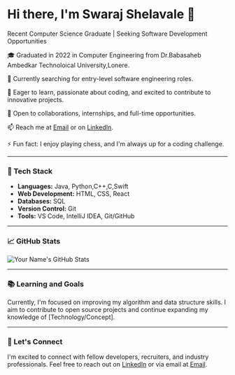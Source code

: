 # Hi there, I'm Swaraj Shelavale 👋

Recent Computer Science Graduate | Seeking Software Development Opportunities

🎓 Graduated in 2022  in Computer Engineering from Dr.Babasaheb Ambedkar Technoloical University,Lonere.

🔭 Currently searching for entry-level software engineering roles.

🌱 Eager to learn, passionate about coding, and excited to contribute to innovative projects.

💼 Open to collaborations, internships, and full-time opportunities.

📫 Reach me at [Email](shelavaleswaraj1610@gmail.com) or on [LinkedIn](https://www.linkedin.com/in/swaraj-shelavale/).

⚡ Fun fact: I enjoy playing chess, and I'm always up for a coding challenge.

---

### 🚀 Tech Stack

- **Languages:** Java, Python,C++,C,Swift
- **Web Development:** HTML, CSS, React
- **Databases:** SQL
- **Version Control:** Git
- **Tools:** VS Code, IntelliJ IDEA, Git/GitHub

---

### 📈 GitHub Stats

![Your Name's GitHub Stats](https://github-readme-stats.vercel.app/api?username=swarajshelavale&show_icons=true&theme=radical)

---

### 📚 Learning and Goals

Currently, I'm focused on improving my algorithm and data structure skills. I aim to contribute to open source projects and continue expanding my knowledge of [Technology/Concept].

---

### 💬 Let's Connect

I'm excited to connect with fellow developers, recruiters, and industry professionals. Feel free to reach out on [LinkedIn](https://www.linkedin.com/in/swaraj-shelavale/) or via email at [Email](shelavaleswaraj1610@gmail.com).
